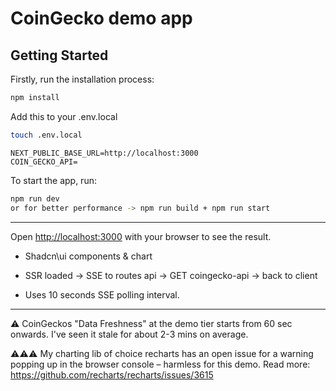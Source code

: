 # CoinGecko demo app

## Getting Started

Firstly, run the installation process:

```bash
npm install
```

Add this to your .env.local

```bash
touch .env.local
```
```
NEXT_PUBLIC_BASE_URL=http://localhost:3000
COIN_GECKO_API=
```

To start the app, run:
```bash
npm run dev
or for better performance -> npm run build + npm run start
```
---

Open [http://localhost:3000](http://localhost:3000) with your browser to see the result.

- Shadcn\ui components & chart

- SSR loaded -> SSE to routes api -> GET coingecko-api -> back to client

- Uses 10 seconds SSE polling interval.

---

⚠️ CoinGeckos "Data Freshness" at the demo tier starts from 60 sec onwards. I've seen it stale for about 2-3 mins on average.

⚠️⚠️⚠️ My charting lib of choice recharts has an open issue for a warning popping up in the browser console – harmless for this demo. Read more: https://github.com/recharts/recharts/issues/3615
